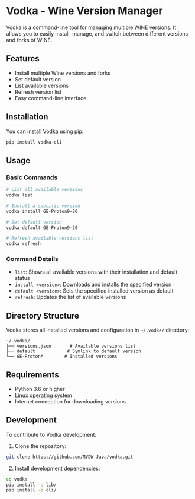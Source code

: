# Vodka - Wine Version Manager

Vodka is a command-line tool for managing multiple WINE versions. It allows you to easily install, manage, and switch between different versions and forks of WINE.

## Features

- Install multiple Wine versions and forks
- Set default version
- List available versions
- Refresh version list
- Easy command-line interface

## Installation

You can install Vodka using pip:

```bash
pip install vodka-cli
```

## Usage

### Basic Commands

```bash
# List all available versions
vodka list

# Install a specific version
vodka install GE-Proton9-20

# Set default version
vodka default GE-Proton9-20

# Refresh available versions list
vodka refresh
```

### Command Details

- `list`: Shows all available versions with their installation and default status
- `install <version>`: Downloads and installs the specified version
- `default <version>`: Sets the specified installed version as default
- `refresh`: Updates the list of available versions

## Directory Structure

Vodka stores all installed versions and configuration in `~/.vodka/` directory:

```
~/.vodka/
├── versions.json       # Available versions list
├── default            # Symlink to default version
└── GE-Proton*        # Installed versions
```

## Requirements

- Python 3.6 or higher
- Linux operating system
- Internet connection for downloading versions

## Development

To contribute to Vodka development:

1. Clone the repository:
```bash
git clone https://github.com/MVDW-Java/vodka.git
```

2. Install development dependencies:
```bash
cd vodka
pip install -e lib/
pip install -e cli/
```
